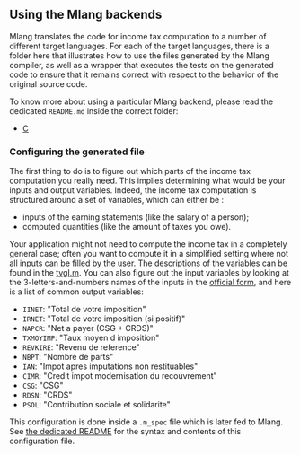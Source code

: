 ## Using the Mlang backends

Mlang translates the code for income tax computation to a number of different
target languages. For each of the target languages, there is a folder here
that illustrates how to use the files generated by the Mlang compiler, as
well as a wrapper that executes the tests on the generated code to ensure
that it remains correct with respect to the behavior of the original source
code.

To know more about using a particular Mlang backend, please read the dedicated
`README.md` inside the correct folder:

* [C](dgfip_c/README.md)

### Configuring the generated file

The first thing to do is to figure out which parts of the income tax computation
you really need. This implies determining what would be your inputs and output
variables. Indeed, the income tax computation is structured around a set of
variables, which can either be :
* inputs of the earning statements (like the salary of a person);
* computed quantities (like the amount of taxes you owe).

Your application might not need to compute the income tax in a completely
general case; often you want to compute it in a simplified setting where not
all inputs can be filled by the user. The descriptions of the variables can be
found in the [tvgI.m](https://gitlab.adullact.net/dgfip/ir-calcul/-/tree/master/sources2018m_6_7/tgvI.m). You can also
figure out the input variables by looking at the 3-letters-and-numbers names
of the inputs in the
[official form](https://www3.impots.gouv.fr/simulateur/calcul_impot/2019/simplifie/index.htm),
and here is a list of common output variables:

* `IINET`: "Total de votre imposition"
* `IRNET`: "Total de votre imposition (si positif)"
* `NAPCR`: "Net a payer (CSG + CRDS)"
* `TXMOYIMP`: "Taux moyen d imposition"
* `REVKIRE`: "Revenu de reference"
* `NBPT`: "Nombre de parts"
* `IAN`: "Impot apres imputations non restituables"
* `CIMR`: "Credit impot modernisation du recouvrement"
* `CSG`: "CSG"
* `RDSN`: "CRDS"
* `PSOL`: "Contribution sociale et solidarite"

This configuration is done inside a `.m_spec` file which is later fed to Mlang.
See [the dedicated README](../m_specs/README.md) for the syntax and contents
of this configuration file.
